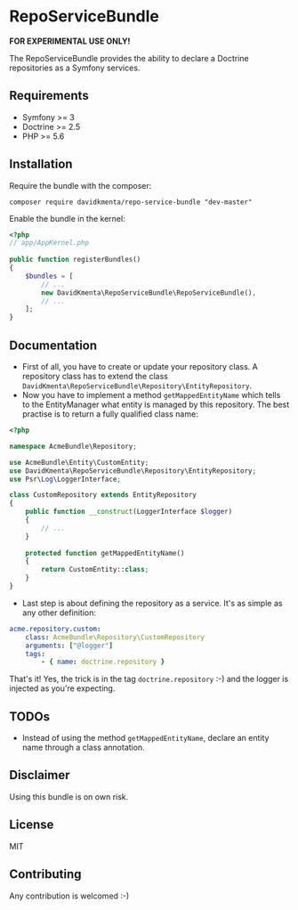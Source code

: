 RepoServiceBundle
=================
**FOR EXPERIMENTAL USE ONLY!**

The RepoServiceBundle provides the ability to declare a Doctrine repositories as a Symfony services.

Requirements
------------
- Symfony >= 3
- Doctrine >= 2.5
- PHP >= 5.6

Installation
------------
Require the bundle with the composer:
```
composer require davidkmenta/repo-service-bundle "dev-master"
```

Enable the bundle in the kernel:
```php
<?php
// app/AppKernel.php
 
public function registerBundles()
{
    $bundles = [
        // ...
        new DavidKmenta\RepoServiceBundle\RepoServiceBundle(),
        // ...
    ];
}
```

Documentation
-------------
- First of all, you have to create or update your repository class. A repository class has to extend the class `DavidKmenta\RepoServiceBundle\Repository\EntityRepository`.
- Now you have to implement a method `getMappedEntityName` which tells to the EntityManager what entity is managed by this repository. The best practise is to return a fully qualified class name:

```php
<?php

namespace AcmeBundle\Repository;

use AcmeBundle\Entity\CustomEntity;
use DavidKmenta\RepoServiceBundle\Repository\EntityRepository;
use Psr\Log\LoggerInterface;

class CustomRepository extends EntityRepository
{
    public function __construct(LoggerInterface $logger)
    {
        // ...
    }
    
    protected function getMappedEntityName()
    {
        return CustomEntity::class;
    }
}
```
- Last step is about defining the repository as a service. It's as simple as any other definition:

```yml
acme.repository.custom:
    class: AcmeBundle\Repository\CustomRepository
    arguments: ["@logger"]
    tags:
        - { name: doctrine.repository }
```
That's it! Yes, the trick is in the tag `doctrine.repository` :-) and the logger is injected as you're expecting.

TODOs
-----
- Instead of using the method `getMappedEntityName`, declare an entity name through a class annotation.

Disclaimer
----------
Using this bundle is on own risk.

License
-------
MIT

Contributing
------------
Any contribution is welcomed :-)

